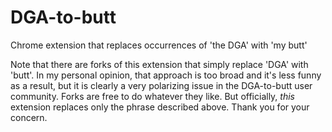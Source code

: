 DGA-to-butt
=============

Chrome extension that replaces occurrences of 'the DGA' with 'my butt'

Note that there are forks of this extension that simply replace 'DGA' with 'butt'.
In my personal opinion, that approach is too broad and it's less funny as a result, but it is clearly a very
polarizing issue in the DGA-to-butt user community.  Forks are free to do whatever they like.  But officially, _this_ extension replaces only the phrase described above. Thank you for your concern.

